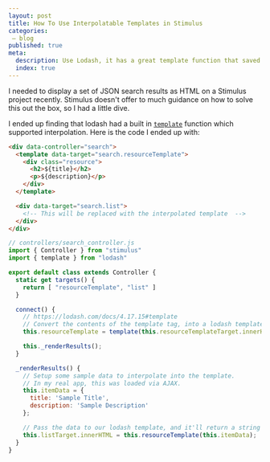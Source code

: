 ```yaml
---
layout: post
title: How To Use Interpolatable Templates in Stimulus
categories:
 – blog
published: true
meta:
  description: Use Lodash, it has a great template function that saved manually coding a templating system.
  index: true
---
```


I needed to display a set of JSON search results as HTML on a Stimulus project recently. Stimulus doesn't offer to much guidance on how to solve this out the box, so I had a little dive.

I ended up finding that lodash had a built in [`template`](https://lodash.com/docs/4.17.15#template) function which supported interpolation. Here is the code I ended up with:

```html
<div data-controller="search">
  <template data-target="search.resourceTemplate">
    <div class="resource">
      <h2>${title}</h2>
      <p>${description}</p>
    </div>
  </template>

  <div data-target="search.list">
    <!-- This will be replaced with the interpolated template  -->
  </div>
</div>
```

```javascript
// controllers/search_controller.js
import { Controller } from "stimulus"
import { template } from "lodash"

export default class extends Controller {
  static get targets() {
    return [ "resourceTemplate", "list" ]
  }

  connect() {
    // https://lodash.com/docs/4.17.15#template
    // Convert the contents of the template tag, into a lodash template:
    this.resourceTemplate = template(this.resourceTemplateTarget.innerHTML);

    this._renderResults();
  }

  _renderResults() {
    // Setup some sample data to interpolate into the template.
    // In my real app, this was loaded via AJAX.
    this.itemData = {
      title: 'Sample Title',
      description: 'Sample Description'
    };

    // Pass the data to our lodash template, and it'll return a string of HTML.
    this.listTarget.innerHTML = this.resourceTemplate(this.itemData);
  }
}
```
